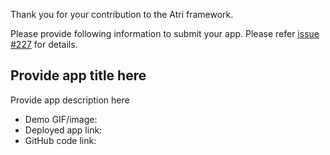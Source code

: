 Thank you for your contribution to the Atri framework.

Please provide following information to submit your app. Please refer [issue #227](https://github.com/Atri-Labs/atrilabs-engine/issues/227) for details.

## Provide app title here
Provide app description here

- Demo GIF/image:
- Deployed app link:
- GitHub code link:
